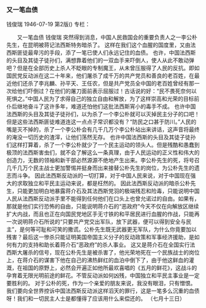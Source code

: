 ### 又一笔血债
钱俊瑞
1946-07-19
第2版()
专栏：

　　又一笔血债
    钱俊瑞
    突然得到消息，中国人民救国会的重要负责人之一李公朴先生，在昆明被蒋记法西斯特务暗杀了。
    这样在我们这个血腥的国度里，又由法西斯匪徒最卑污的手段，添了一笔已使人们永远记住的血债。
    也许，中国法西斯的头目及其徒子徒孙们，满想靠着他们的一双血手来吓倒人，使人从此不敢动弹吧？但是在全部历史上杀人不眨眼的专制魔王，从未曾压服得了人民的反抗。即如国民党反动派在这二十年来，他们屠杀了成千万的共产党员和善良的老百姓，在最近他们还杀了李兆麟、孙平天、王任农，但是共产党员全中国的老百姓曾经有那一次给他们吓倒过？在他们的屠刀面前表示屈服过！古话说的好：“民不畏死奈何以死惧之。”中国人民为了求得自己的独立自由和解放，为了这样崇高和光荣的目标前仆后继地奋斗了这许多年，难道还怕他们这批法西斯宵小的毒手不成。
    也许中国法西斯的头目及其徒子徒孙们，以为杀了一个李公朴就可以灭掉民主分子的口吧！但是这些法西斯匪徒难道连这一点点子常识都没有？“防民之口甚于防川。”人民的嘴是灭不掉的，杀了一个李公朴会有几千几万个李公朴站出来讲话，这声音将最终的淹没一切历史的渣滓，让他们荡然无存。
    也许中国法西斯的头目及其徒子徒孙们这样打算着，杀了一个李公朴就少了一个民主运动的领头人。但是残酷和愚蠢到极顶的法西斯害虫们，就不会了解这么一条真理，由于人民运动的正义性和伟大的创造力，无数的领袖和新干部必然源源不绝地产生出来。李公朴先生的死，将号召几千几万个民主战士更加警惕并挺身而出来接替公朴先生的岗位，为公朴先生的遗志而斗争。
    因此法西斯反动派的一切打算，对于中国人民来说，对于中国现在强大的求取独立和平民主运动来说，都是枉然的。
    因此法西斯反动派的暗杀公朴先生，只能更加明白地暴露蒋介石及其法西斯党羽的极端残忍和险毒，只能说明中国人民从法西斯反动派手里不能得到任何他们在口头上也曾允诺过的自由。如果有，那就是他们实行恐怖的自由，只能说明蒋介石的“恶政府”今天不仅在向解放区继续扩大内战，而且也正在向国民党地区手无寸铁的和平居民进行血腥的作战，只能再一次说明蒋介石所说的“只要共产党交出军队，放下武器，便可以得到安全与民主”，是何等可耻和可笑的撒谎。公朴先生既无武器更无军队，为什么你竟要加以残害？最后这一惨杀只能证明美国帝国主义分子的反动政策和军事经济援助，是如何有力的支持和助长着蒋介石“恶政府”的杀人事业。
    这又是蒋介石在全国实行法西斯大屠杀的信号，现在公朴先生是被杀害了，他光荣地死在一个民族战士的岗位上，在蒋介石的谋害下他在自己的沸热鲜红的血泊中倒下了，由于他这鲜血的灌溉，在祖国的原野上，必然会开遍正如他所最欢喜唱的《五月的鲜花》，这战斗的孕育着无限光明前途的鲜花。不管反动派如何凶残，中国独立和平民主事业是一定要胜利的。
    对于公朴的死，作为一个亲爱的朋友来说，我没有眼泪，只有憎恨。我们要向全世界控诉中国法西斯反动派这样滔天的罪行，这是一笔多么沉重的血债呀！我们和一切民主人士是都懂得了应该用什么来偿还的。
    （七月十三日）
